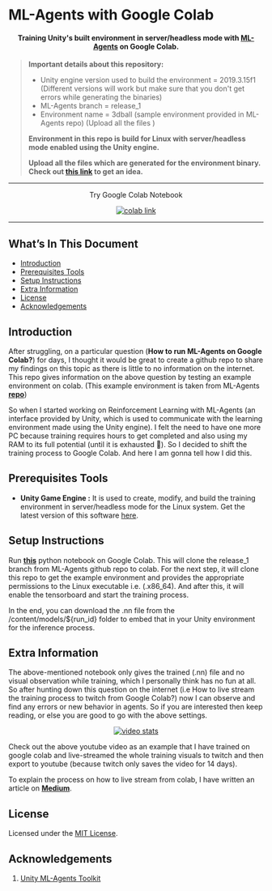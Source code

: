 # ML-Agents with Google Colab

<h4 align="center">
    Training Unity's built environment in server/headless mode with <a href="https://github.com/Unity-Technologies/ml-agents">ML-Agents</a> on Google Colab.
</h4>

> **Important details about this repository:**
> - Unity engine version used to build the environment = 2019.3.15f1 (Different versions will work but make sure that you don't get errors while generating the binaries)
> - ML-Agents branch = release_1
> - Environment name = 3dball (sample environment provided in ML-Agents repo) (Upload all the files )
>
> **Environment in this repo is build for Linux with server/headless mode enabled using the Unity engine.**
>
> **Upload all the files which are generated for the environment binary. Check out [this link](./headless_build/3DBall_example) to get an idea.**

---

<div align="center">
    <p>Try Google Colab Notebook</p>
    <p>
        <a href="https://colab.research.google.com/drive/12fuayKu7OjNN_4CycAXttdsUSIEkxesy#scrollTo=bW2MH47s5Gya">
          <img alt="colab link" src="https://colab.research.google.com/assets/colab-badge.svg" />
        </a>
    </p>
</div>

---

## What’s In This Document
- [Introduction](#introduction)
- [Prerequisites Tools](#prerequisites-tools)
- [Setup Instructions](#setup-instructions)
- [Extra Information](#extra-information)
- [License](#license)
- [Acknowledgements](#acknowledgements)

## Introduction

After struggling, on a particular question (**How to run ML-Agents on Google Colab?**) for days, I thought it would be great to create a github repo to share my findings on this topic as there is little to no information on the internet. This repo gives information on the above question by testing an example environment on colab. (This example environment is taken from ML-Agents [**repo**](https://github.com/Unity-Technologies/ml-agents))

So when I started working on Reinforcement Learning with ML-Agents (an interface provided by Unity, which is used to communicate with the learning environment made using the Unity engine). I felt the need to have one more PC because training requires hours to get completed and also using my RAM to its full potential (until it is exhausted 🙁). So I decided to shift the training process to Google Colab. And here I am gonna tell how I did this.

## Prerequisites Tools

- **Unity Game Engine :**
It is used to create, modify, and build the training environment in server/headless mode for the Linux system. Get the latest version of this software [here](https://unity3d.com/get-unity/download/archive).


## Setup Instructions

Run [**this**](./ML_Agents-with-Colab.ipynb) python notebook on Google Colab. This will clone the release_1 branch from ML-Agents github repo to colab. For the next step, it will clone this repo to get the example environment and provides the appropriate permissions to the Linux executable i.e. (.x86_64). And after this, it will enable the tensorboard and start the training process.

In the end, you can download the .nn file from the /content/models/${run_id} folder to embed that in your Unity environment for the inference process.


## Extra Information

The above-mentioned notebook only gives the trained (.nn) file and no visual observation while training, which I personally think has no fun at all. So after hunting down this question on the internet (i.e How to live stream the training process to twitch from Google Colab?) now I can observe and find any errors or new behavior in agents. So if you are interested then keep reading, or else you are good to go with the above settings.

<p align="center">
<a href="https://youtu.be/dLMkE8R5nTA">
    <img alt="video stats" src="https://youtube-stats-card.vercel.app/api/video?videoid=dLMkE8R5nTA&layout=compact&theme=dark_pink" />
</a>
</p>
Check out the above youtube video as an example that I have trained on google colab and live-streamed the whole training visuals to twitch and then export to youtube (because twitch only saves the video for 14 days).

To explain the process on how to live stream from colab, I have written an article on [**Medium**](https://dhyeythumar.medium.com/training-ml-agents-with-google-colab-live-streaming-to-twitch-5324a8dfa8ef).


## License
Licensed under the [MIT License](./LICENSE).


## Acknowledgements
1. [Unity ML-Agents Toolkit](https://github.com/Unity-Technologies/ml-agents/tree/release_1_branch)
